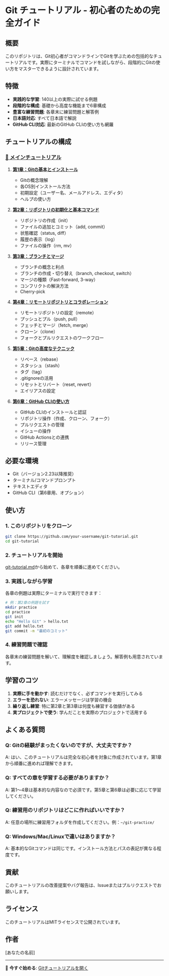 # Git チュートリアル - 初心者のための完全ガイド

## 概要

このリポジトリは、Git初心者がコマンドラインでGitを学ぶための包括的なチュートリアルです。実際にターミナルでコマンドを試しながら、段階的にGitの使い方をマスターできるように設計されています。

## 特徴

- **実践的な学習**: 140以上の実際に試せる例題
- **段階的な構成**: 基礎から高度な機能まで6章構成
- **豊富な練習問題**: 各章末に練習問題と解答例
- **日本語対応**: すべて日本語で解説
- **GitHub CLI対応**: 最新のGitHub CLIの使い方も網羅

## チュートリアルの構成

### [📖 メインチュートリアル](git-tutorial.md)

1. **[第1章：Gitの基本とインストール](chapter1-basics.md)**
   - Gitの概念理解
   - 各OS別インストール方法
   - 初期設定（ユーザー名、メールアドレス、エディタ）
   - ヘルプの使い方

2. **[第2章：リポジトリの初期化と基本コマンド](chapter2-repository.md)**
   - リポジトリの作成（init）
   - ファイルの追加とコミット（add, commit）
   - 状態確認（status, diff）
   - 履歴の表示（log）
   - ファイルの操作（rm, mv）

3. **[第3章：ブランチとマージ](chapter3-branching.md)**
   - ブランチの概念と利点
   - ブランチの作成・切り替え（branch, checkout, switch）
   - マージの種類（Fast-forward, 3-way）
   - コンフリクトの解決方法
   - Cherry-pick

4. **[第4章：リモートリポジトリとコラボレーション](chapter4-remote.md)**
   - リモートリポジトリの設定（remote）
   - プッシュとプル（push, pull）
   - フェッチとマージ（fetch, merge）
   - クローン（clone）
   - フォークとプルリクエストのワークフロー

5. **[第5章：Gitの高度なテクニック](chapter5-advanced.md)**
   - リベース（rebase）
   - スタッシュ（stash）
   - タグ（tag）
   - .gitignoreの活用
   - リセットとリバート（reset, revert）
   - エイリアスの設定

6. **[第6章：GitHub CLIの使い方](chapter6-github-cli.md)**
   - GitHub CLIのインストールと認証
   - リポジトリ操作（作成、クローン、フォーク）
   - プルリクエストの管理
   - イシューの操作
   - GitHub Actionsとの連携
   - リリース管理

## 必要な環境

- Git（バージョン2.23以降推奨）
- ターミナル/コマンドプロンプト
- テキストエディタ
- GitHub CLI（第6章用、オプション）

## 使い方

### 1. このリポジトリをクローン

```bash
git clone https://github.com/your-username/git-tutorial.git
cd git-tutorial
```

### 2. チュートリアルを開始

[git-tutorial.md](git-tutorial.md)から始めて、各章を順番に進めてください。

### 3. 実践しながら学習

各章の例題は実際にターミナルで実行できます：

```bash
# 例：第2章の例題を試す
mkdir practice
cd practice
git init
echo "Hello Git" > hello.txt
git add hello.txt
git commit -m "最初のコミット"
```

### 4. 練習問題で確認

各章末の練習問題を解いて、理解度を確認しましょう。解答例も用意されています。

## 学習のコツ

1. **実際に手を動かす**: 読むだけでなく、必ずコマンドを実行してみる
2. **エラーを恐れない**: エラーメッセージは学習の機会
3. **繰り返し練習**: 特に第2章と第3章は何度も練習する価値がある
4. **実プロジェクトで使う**: 学んだことを実際のプロジェクトで活用する

## よくある質問

### Q: Gitの経験がまったくないのですが、大丈夫ですか？
A: はい、このチュートリアルは完全な初心者を対象に作成されています。第1章から順番に進めれば理解できます。

### Q: すべての章を学習する必要がありますか？
A: 第1〜4章は基本的な内容なので必須です。第5章と第6章は必要に応じて学習してください。

### Q: 練習用のリポジトリはどこに作ればいいですか？
A: 任意の場所に練習用フォルダを作成してください。例：`~/git-practice/`

### Q: Windows/Mac/Linuxで違いはありますか？
A: 基本的なGitコマンドは同じです。インストール方法とパスの表記が異なる程度です。

## 貢献

このチュートリアルの改善提案やバグ報告は、Issueまたはプルリクエストでお願いします。

## ライセンス

このチュートリアルはMITライセンスで公開されています。

## 作者

[あなたの名前]

---

🎯 **今すぐ始める**: [Gitチュートリアルを開く](git-tutorial.md)